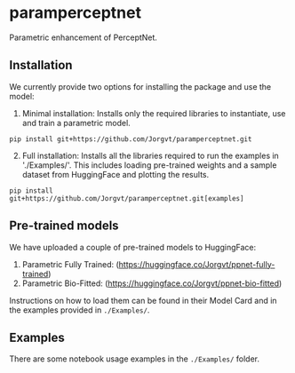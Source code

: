 # paramperceptnet
Parametric enhancement of PerceptNet.

## Installation

We currently provide two options for installing the package and use the model:

1. Minimal installation: Installs only the required libraries to instantiate, use and train a parametric model.

`pip install git+https://github.com/Jorgvt/paramperceptnet.git`

2. Full installation: Installs all the libraries required to run the examples in './Examples/'. This includes loading pre-trained weights and a sample dataset from HuggingFace and plotting the results.

`pip install git+https://github.com/Jorgvt/paramperceptnet.git[examples]`


## Pre-trained models

We have uploaded a couple of pre-trained models to HuggingFace:

1. Parametric Fully Trained: (https://huggingface.co/Jorgvt/ppnet-fully-trained)
2. Parametric Bio-Fitted: (https://huggingface.co/Jorgvt/ppnet-bio-fitted)

Instructions on how to load them can be found in their Model Card and in the examples provided in `./Examples/`.

## Examples

There are some notebook usage examples in the `./Examples/` folder.
